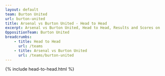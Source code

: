 ```yaml
---
layout: default
team: Burton United
url: burton-united
title: Arsenal vs Burton United - Head to Head
excerpt: Arsenal vs Burton United, Head to Head, Results and Scores on History of Arsenal Football Club
OppositionTeam: Burton United
breadcrumbs:
    - title: Head to Head
      url: /teams
    - title: Arsenal vs Burton United
      url: /teams/burton-united
---
```


{% include head-to-head.html %}